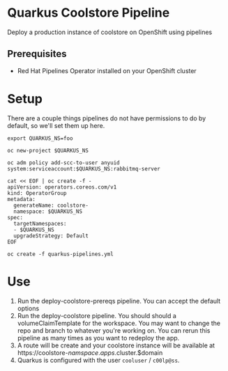 # Quarkus Coolstore Pipeline
Deploy a production instance of coolstore on OpenShift using pipelines

## Prerequisites
- Red Hat Pipelines Operator installed on your OpenShift cluster

# Setup
There are a couple things pipelines do not have permissions to do by default, so we'll set them up here.

```
export QUARKUS_NS=foo

oc new-project $QUARKUS_NS

oc adm policy add-scc-to-user anyuid system:serviceaccount:$QUARKUS_NS:rabbitmq-server

cat << EOF | oc create -f -
apiVersion: operators.coreos.com/v1
kind: OperatorGroup
metadata:
  generateName: coolstore-
  namespace: $QUARKUS_NS
spec:
  targetNamespaces:
  - $QUARKUS_NS
  upgradeStrategy: Default
EOF

oc create -f quarkus-pipelines.yml
```

# Use
1. Run the deploy-coolstore-prereqs pipeline. You can accept the default options
1. Run the deploy-coolstore pipeline. You should should a volumeClaimTemplate for the workspace. You may want to change the repo and branch to whatever you're working on. You can rerun this pipeline as many times as you want to redeploy the app.
1. A route will be create and your coolstore instance will be available at https://coolstore-$namspace.apps.$cluster.$domain
1. Quarkus is configured with the user `cooluser` / `c00lp@ss`.
